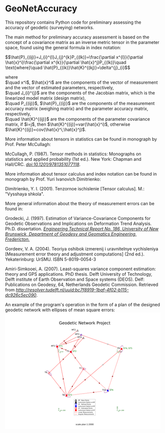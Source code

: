 # GeoNetAccuracy
This repository contains Python code for preliminary assessing the accuracy of geodetic (surveying) networks.

The main method for preliminary accuracy assessment is based on the concept of a covariance matrix as an inverse metric tensor in the parameter space, found using the general formula in index notation:

<p>
  $$\hat{P}_{(ij)}=J_{i}^{l}J_{j}^{k}P_{(lk)}=\frac{\partial x^{l}}{\partial \hat{x}^i}\frac{\partial x^{k}}{\partial \hat{x}^j}P_{(lk)}\quad \text{where}\quad \hat{P}_{(ik)}\hat{K}^{(kj)}=\delta^{j}_{i}$$
</p>
<p>
  where <br>
  $\quad x^i$, $\hat{x}^i$ are the components of the vector of measurement and the vector of estimated parameters, respectively, <br>
  $\quad J_{i}^{j}$ are the components of the Jacobian matrix, which is the linearized model matrix (design matrix), <br>
  $\quad P_{(ij)}$, $\hat{P}_{(ij)}$ are the components of the measurement accuracy matrix (weighing matrix) and the parameter accuracy matrix, respectively, <br>
  $\quad \hat{K}^{(ij)}$ are the components of the parameter covariance matrix, if $i=j$, then $\hat{K}^{(ij)}=var(\hat{x}^i)$, otherwise $\hat{K}^{(ij)}=cov(\hat{x}^i,\hat{x}^j)$.<br>
</p>

More information about tensors in statistics can be found in monograph by Prof. Peter McCullagh:
<p>McCullagh, P. (1987). Tensor methods in statistics: Monographs on statistics and applied probability (1st ed.). New York: Chapman and Hall/CRC. <a href="https://www.taylorfrancis.com/books/mono/10.1201/9781351077118/tensor-methods-statistics-mccullagh" target="_blank"><cite>doi:10.1201/9781351077118</cite></a>.</p>

More information about tensor calculus and index notation can be found in monograph by Prof. Yuri Ivanovich Dimitrienko:
<p>Dimitrienko, Y. I. (2001). Tenzornoe ischislenie [Tensor calculus]. M.: "Vysshaya shkola".</p>

More general information about the theory of measurement errors can be found in:
<p>Grodecki, J. (1997). Estimation of Variance-Covariance Components for Geodetic Observations and Implications on Deformation Trend Analysis. Ph.D. dissertation. <a href="https://gge.ext.unb.ca/Pubs/TR186.pdf" target="_blank"><cite>Engineering Technical Report No. 186, University of New Brunswick, Department of Geodesy and Geomatics Engineering, Fredericton.</cite></a></p>

<p>Gordeev, V. A. (2004). Teoriya oshibok izmerenij i uravnitelnye vychisleniya [Measurement error theory and adjustment computations] (2nd ed.). Yekaterinburg: UrSMU. ISBN 5-8019-0054-3</p>

<p>Amiri-Simkooei, A. (2007). Least-squares variance component estimation: theory and GPS applications. PhD thesis. Delft University of Technology, Delft institute of Earth Observation and Space systems (DEOS). Delf: Publications on Geodesy, 64, Netherlands Geodetic Commission. Retrieved from <a href="http://resolver.tudelft.nl/uuid:bc7f8919-1baf-4f02-b115-dc926c5ec090" target="_blank"><cite>http://resolver.tudelft.nl/uuid:bc7f8919-1baf-4f02-b115-dc926c5ec090</cite></a>.</p></p>

An example of the program's operation in the form of a plan of the designed geodetic network with ellipses of mean square errors:
![Geodetic Network Project](https://github.com/Anton-Geo/GeoNetAccuracy/blob/main/output/Images/Geodetic_Network_Project.png)
